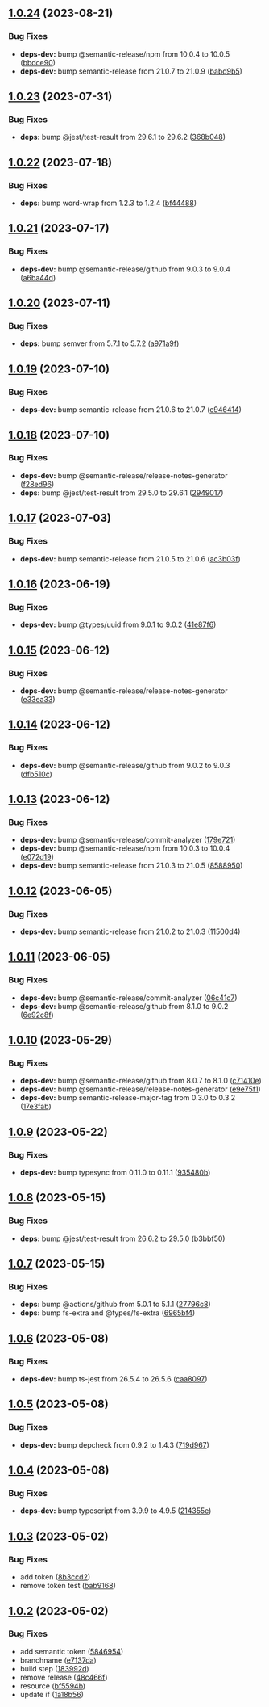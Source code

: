 ## [1.0.24](https://github.com/tanmen/jest-reporter/compare/v1.0.23...v1.0.24) (2023-08-21)


### Bug Fixes

* **deps-dev:** bump @semantic-release/npm from 10.0.4 to 10.0.5 ([bbdce90](https://github.com/tanmen/jest-reporter/commit/bbdce905cf9e5b1257113b10c88ef5115e38157e))
* **deps-dev:** bump semantic-release from 21.0.7 to 21.0.9 ([babd9b5](https://github.com/tanmen/jest-reporter/commit/babd9b5e413235c4d4dfb58be596cc74e890a7ac))

## [1.0.23](https://github.com/tanmen/jest-reporter/compare/v1.0.22...v1.0.23) (2023-07-31)


### Bug Fixes

* **deps:** bump @jest/test-result from 29.6.1 to 29.6.2 ([368b048](https://github.com/tanmen/jest-reporter/commit/368b048a14e0baad9e67ff05840c3da6dfb6b723))

## [1.0.22](https://github.com/tanmen/jest-reporter/compare/v1.0.21...v1.0.22) (2023-07-18)


### Bug Fixes

* **deps:** bump word-wrap from 1.2.3 to 1.2.4 ([bf44488](https://github.com/tanmen/jest-reporter/commit/bf44488e131a37ce3f712b83329d48ce499ec0a7))

## [1.0.21](https://github.com/tanmen/jest-reporter/compare/v1.0.20...v1.0.21) (2023-07-17)


### Bug Fixes

* **deps-dev:** bump @semantic-release/github from 9.0.3 to 9.0.4 ([a6ba44d](https://github.com/tanmen/jest-reporter/commit/a6ba44db88c7103320308282af13d6f68659772d))

## [1.0.20](https://github.com/tanmen/jest-reporter/compare/v1.0.19...v1.0.20) (2023-07-11)


### Bug Fixes

* **deps:** bump semver from 5.7.1 to 5.7.2 ([a971a9f](https://github.com/tanmen/jest-reporter/commit/a971a9fb3566ee733808a31daec3cf89250e9033))

## [1.0.19](https://github.com/tanmen/jest-reporter/compare/v1.0.18...v1.0.19) (2023-07-10)


### Bug Fixes

* **deps-dev:** bump semantic-release from 21.0.6 to 21.0.7 ([e946414](https://github.com/tanmen/jest-reporter/commit/e946414128f457325c72da03df735e969adb021b))

## [1.0.18](https://github.com/tanmen/jest-reporter/compare/v1.0.17...v1.0.18) (2023-07-10)


### Bug Fixes

* **deps-dev:** bump @semantic-release/release-notes-generator ([f28ed96](https://github.com/tanmen/jest-reporter/commit/f28ed9620c468d481a3230630d3125fd24a53be2))
* **deps:** bump @jest/test-result from 29.5.0 to 29.6.1 ([2949017](https://github.com/tanmen/jest-reporter/commit/29490177e06a4a3f5a3e5006be60be6630f573a4))

## [1.0.17](https://github.com/tanmen/jest-reporter/compare/v1.0.16...v1.0.17) (2023-07-03)


### Bug Fixes

* **deps-dev:** bump semantic-release from 21.0.5 to 21.0.6 ([ac3b03f](https://github.com/tanmen/jest-reporter/commit/ac3b03f0b65f84acb5b8e149782c6e23d6ade1c7))

## [1.0.16](https://github.com/tanmen/jest-reporter/compare/v1.0.15...v1.0.16) (2023-06-19)


### Bug Fixes

* **deps-dev:** bump @types/uuid from 9.0.1 to 9.0.2 ([41e87f6](https://github.com/tanmen/jest-reporter/commit/41e87f6a5d942f7b04994f780c45425fe0e0109f))

## [1.0.15](https://github.com/tanmen/jest-reporter/compare/v1.0.14...v1.0.15) (2023-06-12)


### Bug Fixes

* **deps-dev:** bump @semantic-release/release-notes-generator ([e33ea33](https://github.com/tanmen/jest-reporter/commit/e33ea33d21ee0d07bb1484bab62dd8441401af6d))

## [1.0.14](https://github.com/tanmen/jest-reporter/compare/v1.0.13...v1.0.14) (2023-06-12)


### Bug Fixes

* **deps-dev:** bump @semantic-release/github from 9.0.2 to 9.0.3 ([dfb510c](https://github.com/tanmen/jest-reporter/commit/dfb510c8b2f922e0511870d55a55cd821d1ed2dd))

## [1.0.13](https://github.com/tanmen/jest-reporter/compare/v1.0.12...v1.0.13) (2023-06-12)


### Bug Fixes

* **deps-dev:** bump @semantic-release/commit-analyzer ([179e721](https://github.com/tanmen/jest-reporter/commit/179e721f0e6f33fcedfd136db1cf833cee3de2c6))
* **deps-dev:** bump @semantic-release/npm from 10.0.3 to 10.0.4 ([e072d19](https://github.com/tanmen/jest-reporter/commit/e072d19ea96ea982f483c5766dd52a8ff5bb44f3))
* **deps-dev:** bump semantic-release from 21.0.3 to 21.0.5 ([8588950](https://github.com/tanmen/jest-reporter/commit/85889507cd19ed7dd64aedfd2dde9ca0da8bf85a))

## [1.0.12](https://github.com/tanmen/jest-reporter/compare/v1.0.11...v1.0.12) (2023-06-05)


### Bug Fixes

* **deps-dev:** bump semantic-release from 21.0.2 to 21.0.3 ([11500d4](https://github.com/tanmen/jest-reporter/commit/11500d4145ba711ad3f161df428a38b3bc29463b))

## [1.0.11](https://github.com/tanmen/jest-reporter/compare/v1.0.10...v1.0.11) (2023-06-05)


### Bug Fixes

* **deps-dev:** bump @semantic-release/commit-analyzer ([06c41c7](https://github.com/tanmen/jest-reporter/commit/06c41c7391c3de7361e88663913acc4adebdd81f))
* **deps-dev:** bump @semantic-release/github from 8.1.0 to 9.0.2 ([6e92c8f](https://github.com/tanmen/jest-reporter/commit/6e92c8f12bc03b8371d63f9ccc33dae64c95d9b3))

## [1.0.10](https://github.com/tanmen/jest-reporter/compare/v1.0.9...v1.0.10) (2023-05-29)


### Bug Fixes

* **deps-dev:** bump @semantic-release/github from 8.0.7 to 8.1.0 ([c71410e](https://github.com/tanmen/jest-reporter/commit/c71410eaaad6045aa030dc0c7ce36a86c89d5e2b))
* **deps-dev:** bump @semantic-release/release-notes-generator ([e9e75f1](https://github.com/tanmen/jest-reporter/commit/e9e75f10ba335c5cf4f895e7e19ee79767401acc))
* **deps-dev:** bump semantic-release-major-tag from 0.3.0 to 0.3.2 ([17e3fab](https://github.com/tanmen/jest-reporter/commit/17e3fabb30c0701e97aa4a138ef5a9f3bc02ef12))

## [1.0.9](https://github.com/tanmen/jest-reporter/compare/v1.0.8...v1.0.9) (2023-05-22)


### Bug Fixes

* **deps-dev:** bump typesync from 0.11.0 to 0.11.1 ([935480b](https://github.com/tanmen/jest-reporter/commit/935480b6af4123d355d9374a014b590792962ae9))

## [1.0.8](https://github.com/tanmen/jest-reporter/compare/v1.0.7...v1.0.8) (2023-05-15)


### Bug Fixes

* **deps:** bump @jest/test-result from 26.6.2 to 29.5.0 ([b3bbf50](https://github.com/tanmen/jest-reporter/commit/b3bbf50fb067b406420bbdf76e4d0f64e97aa7aa))

## [1.0.7](https://github.com/tanmen/jest-reporter/compare/v1.0.6...v1.0.7) (2023-05-15)


### Bug Fixes

* **deps:** bump @actions/github from 5.0.1 to 5.1.1 ([27796c8](https://github.com/tanmen/jest-reporter/commit/27796c89b0fbfdb9b11bc67665aa674cf5543d65))
* **deps:** bump fs-extra and @types/fs-extra ([6965bf4](https://github.com/tanmen/jest-reporter/commit/6965bf4f16110faa3a92f641d278f688e60b3bde))

## [1.0.6](https://github.com/tanmen/jest-reporter/compare/v1.0.5...v1.0.6) (2023-05-08)


### Bug Fixes

* **deps-dev:** bump ts-jest from 26.5.4 to 26.5.6 ([caa8097](https://github.com/tanmen/jest-reporter/commit/caa8097e540d2a7769bd316cd58b4b88de4a9b72))

## [1.0.5](https://github.com/tanmen/jest-reporter/compare/v1.0.4...v1.0.5) (2023-05-08)


### Bug Fixes

* **deps-dev:** bump depcheck from 0.9.2 to 1.4.3 ([719d967](https://github.com/tanmen/jest-reporter/commit/719d96758570dc1567d284313c582176bd882db2))

## [1.0.4](https://github.com/tanmen/jest-reporter/compare/v1.0.3...v1.0.4) (2023-05-08)


### Bug Fixes

* **deps-dev:** bump typescript from 3.9.9 to 4.9.5 ([214355e](https://github.com/tanmen/jest-reporter/commit/214355e59a28fdf82cf41022ebb3aa960752e291))

## [1.0.3](https://github.com/tanmen/jest-reporter/compare/v1.0.2...v1.0.3) (2023-05-02)


### Bug Fixes

* add token ([8b3ccd2](https://github.com/tanmen/jest-reporter/commit/8b3ccd26d9c49617bd7cc6714d2a76e751e4fd99))
* remove token test ([bab9168](https://github.com/tanmen/jest-reporter/commit/bab91681046d24e630e52984e108b754062e151a))

## [1.0.2](https://github.com/tanmen/jest-reporter/compare/v1.0.1...v1.0.2) (2023-05-02)


### Bug Fixes

* add semantic token ([5846954](https://github.com/tanmen/jest-reporter/commit/584695420fc3ebed01cfe3942ac65141c15e2549))
* branchname ([e7137da](https://github.com/tanmen/jest-reporter/commit/e7137da7838b129a9189750f40e6eca95b291272))
* build step ([183992d](https://github.com/tanmen/jest-reporter/commit/183992d31907ed78763f50683b76b0f0c89a6ad1))
* remove release ([48c466f](https://github.com/tanmen/jest-reporter/commit/48c466f3bcb1b8016c5fe98703cdd44400442c02))
* resource ([bf5594b](https://github.com/tanmen/jest-reporter/commit/bf5594b8c98972358bec8cf0028fb06f3e4f4fc4))
* update if ([1a18b56](https://github.com/tanmen/jest-reporter/commit/1a18b569d43edf015c1fe099caf643daa2883c3b))
